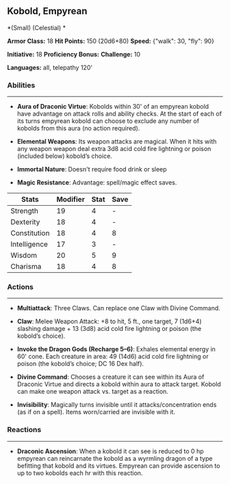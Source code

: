 ## Kobold, Empyrean
*(Small) (Celestial) *

**Armor Class:** 18
**Hit Points:** 150 (20d6+80)
**Speed:** {"walk": 30, "fly": 90}

**Initiative:** 18
**Proficiency Bonus:**
**Challenge:** 10

**Languages:** all, telepathy 120'

### Abilities
 --- 
- **Aura of Draconic Virtue**: Kobolds within 30' of an empyrean kobold have advantage on attack rolls and ability checks. At the start of each of its turns empyrean kobold can choose to exclude any number of kobolds from this aura (no action required).

- **Elemental Weapons**: Its weapon attacks are magical. When it hits with any weapon weapon deal extra 3d8 acid cold fire lightning or poison (included below) kobold’s choice.

- **Immortal Nature**: Doesn't require food drink or sleep

- **Magic Resistance**: Advantage: spell/magic effect saves.



| Stats | Modifier | Stat | Save
| ---- | ---- | ---- | ---- |
| Strength | 19 | 4 | - |
| Dexterity | 18 | 4 | - |
| Constitution | 18 | 4 | 8 |
| Intelligence | 17 | 3 | - |
| Wisdom | 20 | 5 | 9 |
| Charisma | 18 | 4 | 8 |

### Actions
 --- 
- **Multiattack**: Three Claws. Can replace one Claw with Divine Command.

- **Claw**: Melee Weapon Attack: +8 to hit, 5 ft., one target, 7 (1d6+4) slashing damage + 13 (3d8) acid cold fire lightning or poison (the kobold’s choice).

- **Invoke the Dragon Gods (Recharge 5–6)**: Exhales elemental energy in 60' cone. Each creature in area: 49 (14d6) acid cold fire lightning or poison (the kobold’s choice; DC 16 Dex half).

- **Divine Command**: Chooses a creature it can see within its Aura of Draconic Virtue and directs a kobold within aura to attack target. Kobold can make one weapon attack vs. target as a reaction.

- **Invisibility**: Magically turns invisible until it attacks/concentration ends (as if on a spell). Items worn/carried are invisible with it.

### Reactions
 --- 
- **Draconic Ascension**: When a kobold it can see is reduced to 0 hp empyrean can reincarnate the kobold as a wyrmling dragon of a type befitting that kobold and its virtues. Empyrean can provide ascension to up to two kobolds each hr with this reaction.

